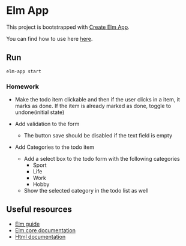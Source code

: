 # Elm App

This project is bootstrapped with [Create Elm App](https://github.com/halfzebra/create-elm-app).

You can find how to use here [here](https://github.com/halfzebra/create-elm-app/blob/master/template/README.md).

## Run

`elm-app start`

### Homework

- Make the todo item clickable and then if the user clicks in a item, it marks as done. If the item is already marked as done, toggle to undone(initial state)

- Add validation to the form
    - The button save should be disabled if the text field is empty   

- Add Categories to the todo item
    - Add a select box to the todo form with the following categories
        - Sport
        - Life
        - Work
        - Hobby
    - Show the selected category in the todo list as well

## Useful resources

- [Elm guide](https://guide.elm-lang.org/)
- [Elm core documentation](https://package.elm-lang.org/packages/elm/core/latest/)
- [Html documentation](https://package.elm-lang.org/packages/elm/html/latest/)
